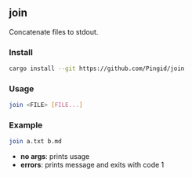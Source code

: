 ## join

Concatenate files to stdout.

### Install

```bash
cargo install --git https://github.com/Pingid/join
```

### Usage

```bash
join <FILE> [FILE...]
```

### Example

```bash
join a.txt b.md
```

- **no args**: prints usage
- **errors**: prints message and exits with code 1
